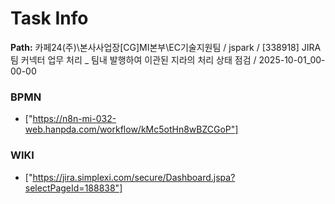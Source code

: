 # Task Info

**Path:** 카페24(주)\본사사업장\[CG]MI본부\EC기술지원팀 / jspark / [338918] JIRA 팀 커넥터 업무 처리 _ 팀내 발행하여 이관된 지라의 처리 상태 점검 / 2025-10-01_00-00-00

### BPMN
- ["https://n8n-mi-032-web.hanpda.com/workflow/kMc5otHn8wBZCGoP"]

### WIKI
- ["https://jira.simplexi.com/secure/Dashboard.jspa?selectPageId=188838"]

